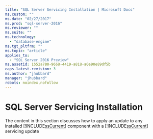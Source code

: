 ```yaml
---
title: "SQL Server Servicing Installation | Microsoft Docs"
ms.custom: ""
ms.date: "02/27/2017"
ms.prod: "sql-server-2016"
ms.reviewer: ""
ms.suite: ""
ms.technology: 
  - "database-engine"
ms.tgt_pltfrm: ""
ms.topic: "article"
applies_to: 
  - "SQL Server 2016 Preview"
ms.assetid: 1b52a780-9668-4419-a818-a0e90e89df5b
caps.latest.revision: 3
ms.author: "jhubbard"
manager: "jhubbard"
robots: noindex,nofollow
---
```

# SQL Server Servicing Installation
  The content in this section discusses how to apply an update to any installed [!INCLUDE[ssCurrent](../a9notintoc/includes/sscurrent-md.md)] component with a [!INCLUDE[ssCurrent](../a9notintoc/includes/sscurrent-md.md)] servicing update  
  
  